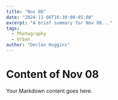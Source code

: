 ```yaml
---
title: "Nov 08"
date: "2024-11-08T16:30:00-05:00"
excerpt: "A brief summary for Nov 08..."
tags:
  - Photography
  - Urban
author: "Declan Huggins"
---
```


# Content of Nov 08

Your Markdown content goes here.
